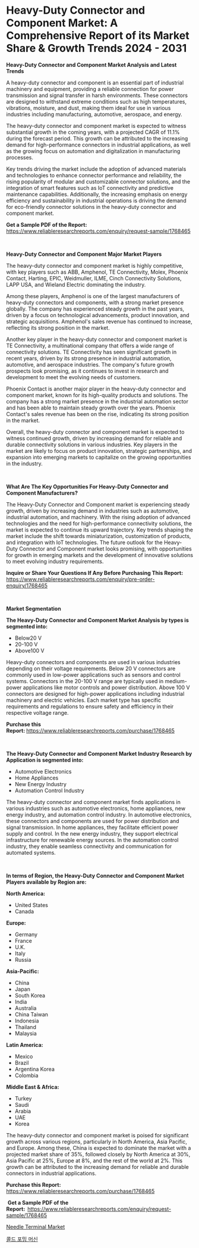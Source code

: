 <p><h1>Heavy-Duty Connector and Component Market: A Comprehensive Report of its Market Share & Growth Trends 2024 - 2031</h1></p><p><strong>Heavy-Duty Connector and Component Market Analysis and Latest Trends</strong></p>
<p><p>A heavy-duty connector and component is an essential part of industrial machinery and equipment, providing a reliable connection for power transmission and signal transfer in harsh environments. These connectors are designed to withstand extreme conditions such as high temperatures, vibrations, moisture, and dust, making them ideal for use in various industries including manufacturing, automotive, aerospace, and energy.</p><p>The heavy-duty connector and component market is expected to witness substantial growth in the coming years, with a projected CAGR of 11.1% during the forecast period. This growth can be attributed to the increasing demand for high-performance connectors in industrial applications, as well as the growing focus on automation and digitalization in manufacturing processes.</p><p>Key trends driving the market include the adoption of advanced materials and technologies to enhance connector performance and reliability, the rising popularity of modular and customizable connector solutions, and the integration of smart features such as IoT connectivity and predictive maintenance capabilities. Additionally, the increasing emphasis on energy efficiency and sustainability in industrial operations is driving the demand for eco-friendly connector solutions in the heavy-duty connector and component market.</p></p>
<p><strong>Get a Sample PDF of the Report:&nbsp;</strong> <a href="https://www.reliableresearchreports.com/enquiry/request-sample/1768465">https://www.reliableresearchreports.com/enquiry/request-sample/1768465</a></p>
<p>&nbsp;</p>
<p><strong>Heavy-Duty Connector and Component Major Market Players</strong></p>
<p><p>The heavy-duty connector and component market is highly competitive, with key players such as ABB, Amphenol, TE Connectivity, Molex, Phoenix Contact, Harting, EPIC, Weidmuller, ILME, Cinch Connectivity Solutions, LAPP USA, and Wieland Electric dominating the industry.</p><p>Among these players, Amphenol is one of the largest manufacturers of heavy-duty connectors and components, with a strong market presence globally. The company has experienced steady growth in the past years, driven by a focus on technological advancements, product innovation, and strategic acquisitions. Amphenol's sales revenue has continued to increase, reflecting its strong position in the market.</p><p>Another key player in the heavy-duty connector and component market is TE Connectivity, a multinational company that offers a wide range of connectivity solutions. TE Connectivity has seen significant growth in recent years, driven by its strong presence in industrial automation, automotive, and aerospace industries. The company's future growth prospects look promising, as it continues to invest in research and development to meet the evolving needs of customers.</p><p>Phoenix Contact is another major player in the heavy-duty connector and component market, known for its high-quality products and solutions. The company has a strong market presence in the industrial automation sector and has been able to maintain steady growth over the years. Phoenix Contact's sales revenue has been on the rise, indicating its strong position in the market.</p><p>Overall, the heavy-duty connector and component market is expected to witness continued growth, driven by increasing demand for reliable and durable connectivity solutions in various industries. Key players in the market are likely to focus on product innovation, strategic partnerships, and expansion into emerging markets to capitalize on the growing opportunities in the industry.</p></p>
<p>&nbsp;</p>
<p><strong>What Are The Key Opportunities For Heavy-Duty Connector and Component Manufacturers?</strong></p>
<p><p>The Heavy-Duty Connector and Component market is experiencing steady growth, driven by increasing demand in industries such as automotive, industrial automation, and machinery. With the rising adoption of advanced technologies and the need for high-performance connectivity solutions, the market is expected to continue its upward trajectory. Key trends shaping the market include the shift towards miniaturization, customization of products, and integration with IoT technologies. The future outlook for the Heavy-Duty Connector and Component market looks promising, with opportunities for growth in emerging markets and the development of innovative solutions to meet evolving industry requirements.</p></p>
<p><strong>Inquire or Share Your Questions If Any Before Purchasing This Report:</strong> <a href="https://www.reliableresearchreports.com/enquiry/pre-order-enquiry/1768465">https://www.reliableresearchreports.com/enquiry/pre-order-enquiry/1768465</a></p>
<p>&nbsp;</p>
<p><strong>Market Segmentation</strong></p>
<p><strong>The Heavy-Duty Connector and Component Market Analysis by types is segmented into:</strong></p>
<p><ul><li>Below20 V</li><li>20-100 V</li><li>Above100 V</li></ul></p>
<p><p>Heavy-duty connectors and components are used in various industries depending on their voltage requirements. Below 20 V connectors are commonly used in low-power applications such as sensors and control systems. Connectors in the 20-100 V range are typically used in medium-power applications like motor controls and power distribution. Above 100 V connectors are designed for high-power applications including industrial machinery and electric vehicles. Each market type has specific requirements and regulations to ensure safety and efficiency in their respective voltage range.</p></p>
<p><strong>Purchase this Report:&nbsp;</strong><a href="https://www.reliableresearchreports.com/purchase/1768465">https://www.reliableresearchreports.com/purchase/1768465</a></p>
<p>&nbsp;</p>
<p><strong>The Heavy-Duty Connector and Component Market Industry Research by Application is segmented into:</strong></p>
<p><ul><li>Automotive Electronics</li><li>Home Appliances</li><li>New Energy Industry</li><li>Automation Control Industry</li></ul></p>
<p><p>The heavy-duty connector and component market finds applications in various industries such as automotive electronics, home appliances, new energy industry, and automation control industry. In automotive electronics, these connectors and components are used for power distribution and signal transmission. In home appliances, they facilitate efficient power supply and control. In the new energy industry, they support electrical infrastructure for renewable energy sources. In the automation control industry, they enable seamless connectivity and communication for automated systems.</p></p>
<p>&nbsp;</p>
<p><strong>In terms of Region, the Heavy-Duty Connector and Component Market Players available by Region are:</strong></p>
<p>
    <p> <strong> North America: </strong>
        <ul>
            <li>United States</li>
            <li>Canada</li>
        </ul>
        </p> 
    <p> <strong> Europe: </strong>
        <ul>
            <li>Germany</li>
            <li>France</li>
            <li>U.K.</li>
            <li>Italy</li>
            <li>Russia</li>
        </ul>
        </p> 
    <p> <strong> Asia-Pacific: </strong>
        <ul>
            <li>China</li>
            <li>Japan</li>
            <li>South Korea</li>
            <li>India</li>
            <li>Australia</li>
            <li>China Taiwan</li>
            <li>Indonesia</li>
            <li>Thailand</li>
            <li>Malaysia</li>
        </ul>
        </p> 
    <p> <strong> Latin America: </strong>
        <ul>
            <li>Mexico</li>
            <li>Brazil</li>
            <li>Argentina Korea</li>
            <li>Colombia</li>
        </ul>
        </p> 
    <p> <strong> Middle East & Africa: </strong>
        <ul>
            <li>Turkey</li>
            <li>Saudi</li>
            <li>Arabia</li>
            <li>UAE</li>
            <li>Korea</li>
        </ul>
    </p>
    </p>
<p><p>The heavy-duty connector and component market is poised for significant growth across various regions, particularly in North America, Asia Pacific, and Europe. Among these, China is expected to dominate the market with a projected market share of 35%, followed closely by North America at 30%, Asia Pacific at 25%, Europe at 8%, and the rest of the world at 2%. This growth can be attributed to the increasing demand for reliable and durable connectors in industrial applications.</p></p>
<p><strong>Purchase this Report: </strong><a href="https://www.reliableresearchreports.com/purchase/1768465">https://www.reliableresearchreports.com/purchase/1768465</a></p>
<p>&nbsp;<strong>Get a Sample PDF of the Report:&nbsp;&nbsp;</strong><a href="https://www.reliableresearchreports.com/enquiry/request-sample/1768465">https://www.reliableresearchreports.com/enquiry/request-sample/1768465</a></p>
<p><strong></strong></p>
<p><p><a href="https://github.com/pizolina/Market-Research-Report-List-3/blob/main/needle-terminal-market.md">Needle Terminal Market</a></p><p><a href="https://github.com/hzumrdvas204296/Market-Research-Report-List-1/blob/main/232207312151.md">콜드 포밍 머신</a></p></p>